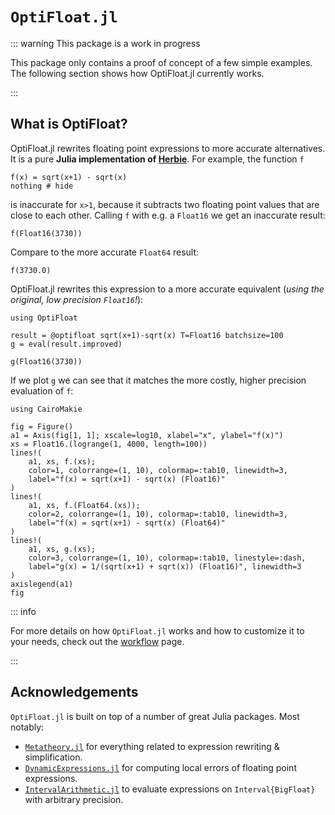 # `OptiFloat.jl`

::: warning This package is a work in progress

This package only contains a proof of concept of a few simple examples.
The following section shows how OptiFloat.jl currently works.

:::


## What is OptiFloat?

OptiFloat.jl rewrites floating point expressions to more accurate alternatives.
It is a pure **Julia implementation of [Herbie](https://herbie.uwplse.org/)**.
For example, the function `f`

```@example sqrtexample
f(x) = sqrt(x+1) - sqrt(x)
nothing # hide
```

is inaccurate for `x>1`, because it subtracts two floating point values that are
close to each other. Calling `f` with e.g. a `Float16` we get an inaccurate result:

```@repl sqrtexample
f(Float16(3730))
```

Compare to the more accurate `Float64` result:
```@repl sqrtexample
f(3730.0)
```

OptiFloat.jl rewrites this expression to a more accurate equivalent (*using the original, low precision `Float16`!*):
```@example sqrtexample
using OptiFloat

result = @optifloat sqrt(x+1)-sqrt(x) T=Float16 batchsize=100
g = eval(result.improved)
```

```@repl sqrtexample
g(Float16(3730))
```

If we plot `g` we can see that it matches the more costly, higher precision
evaluation of `f`:

```@example sqrtexample
using CairoMakie

fig = Figure()
a1 = Axis(fig[1, 1]; xscale=log10, xlabel="x", ylabel="f(x)")
xs = Float16.(logrange(1, 4000, length=100))
lines!(
    a1, xs, f.(xs);
    color=1, colorrange=(1, 10), colormap=:tab10, linewidth=3,
    label="f(x) = sqrt(x+1) - sqrt(x) (Float16)"
)
lines!(
    a1, xs, f.(Float64.(xs));
    color=2, colorrange=(1, 10), colormap=:tab10, linewidth=3,
    label="f(x) = sqrt(x+1) - sqrt(x) (Float64)"
)
lines!(
    a1, xs, g.(xs);
    color=3, colorrange=(1, 10), colormap=:tab10, linestyle=:dash,
    label="g(x) = 1/(sqrt(x+1) + sqrt(x)) (Float16)", linewidth=3
)
axislegend(a1)
fig
```

::: info

For more details on how `OptiFloat.jl` works and how to customize it to your
needs, check out the [workflow](workflow.md) page.

:::


## Acknowledgements

`OptiFloat.jl` is built on top of a number of great Julia packages. Most notably:

- [`Metatheory.jl`](https://github.com/JuliaSymbolics/Metatheory.jl) for everything related to expression rewriting & simplification.
- [`DynamicExpressions.jl`](https://github.com/SymbolicML/DynamicExpressions.jl) for computing local errors of floating point expressions.
- [`IntervalArithmetic.jl`](https://github.com/JuliaIntervals/IntervalArithmetic.jl) to evaluate expressions on `Interval{BigFloat}` with arbitrary precision.
